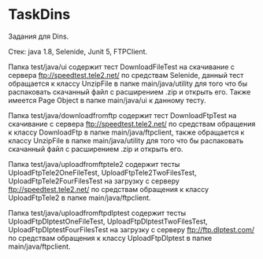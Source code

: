# TaskDins
Задания для Dins.

Стек:
java 1.8,
Selenide,
Junit 5,
FTPClient.

Папка test/java/ui содержит тест DownloadFileTest на скачивание с сервера ftp://speedtest.tele2.net/ 
по средствам Selenide, данный тест обращается к классу UnzipFile в папке main/java/utility
для того что бы распаковать скачанный файл с расширением .zip и открыть его. 
Также имеется Page Object в папке main/java/ui к данному тесту.

Папка test/java/downloadfromftp содержит тест DownloadFtpTest на скачивание с сервера 
ftp://speedtest.tele2.net/ по средствам обращения к классу DownloadFtp 
в папке main/java/ftpclient, также обращается к классу UnzipFile в папке main/java/utility
для того что бы распаковать скачанный файл с расширением .zip и открыть его. 

Папка test/java/uploadfromftptele2 содержит тесты UploadFtpTele2OneFileTest, 
UploadFtpTele2TwoFilesTest, UploadFtpTele2FourFilesTest на загрузку с серверу
ftp://speedtest.tele2.net/ по средствам обращения к классу UploadFtpTele2 
в папке main/java/ftpclient.

Папка test/java/uploadfromftpdlptest содержит тесты UploadFtpDlptestOneFileTest, 
UploadFtpDlptestTwoFilesTest, UploadFtpDlptestFourFilesTest на загрузку с серверу
ftp://ftp.dlptest.com/ по средствам обращения к классу UploadFtpDlptest 
в папке main/java/ftpclient.
